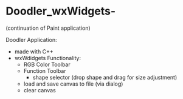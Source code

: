 # Doodler_wxWidgets-
(continuation of Paint application)

Doodler Application:
  - made with C++
  - wxWdidgets
  Functionality:
    - RGB Color Toolbar
    - Function Toolbar
      - shape selector (drop shape and drag for size adjustment)
    - load and save canvas to file (via dialog)
    - clear canvas
    
